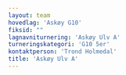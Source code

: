 ```yaml
---
layout: team
hovedlag: 'Askøy G10'
fiksid: ""
lagnavniturnering: 'Askøy Ulv A'
turneringskategori: 'G10 5er'
kontaktperson: 'Trond Holmedal'
title: 'Askøy Ulv A'
---
```

